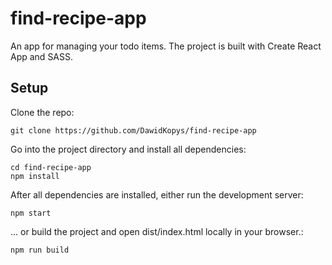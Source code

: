 # find-recipe-app

An app for managing your todo items.
The project is built with Create React App and SASS.

## Setup

Clone the repo:

```
git clone https://github.com/DawidKopys/find-recipe-app
```

Go into the project directory and install all dependencies:

```
cd find-recipe-app
npm install
```

After all dependencies are installed, either run the development server:

```
npm start
```

... or build the project and open dist/index.html locally in your browser.:

```
npm run build
```
